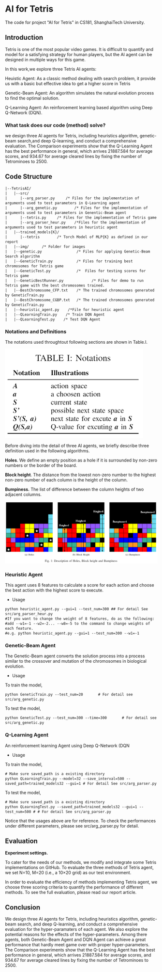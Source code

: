 # AI for Tetris

The code for project "AI for Tetris" in CS181, ShanghaiTech University.

## Introduction

Tetris is one of the most popular video games. It is difficult to quantify and model for a satisfying strategy for human players, but the AI agent can be designed in multiple ways for this game.

In this work,we explore three Tetris AI agents:

Heuistic Agent: As a classic method dealing with search problem, it provide us with a basic but effective idea to get a higher score in Tetris

Genetic-Beam Agent: An algorithm simulates the natural evolution process to find the optimal solution.

Q-Learning Agent: An reinforcement learning based algorithm using Deep Q-Network (DQN).

### **What task does our code (method) solve?**

we design three AI agents for Tetris, including heuristics algorithm, genetic-beam search,and deep Q-learning, and conduct a comprehensive evaluation. The Comparison experiments show that the Q-Learning Agent has the best performance in general, which arrives 21887.584 for average scores, and 934.67 for average cleared lines by fixing the number of Tetrominoes to 2500.



## Code Structure

```
|--TetrisAI/
|   |--src/
|      |--arg_parser.py		/* Files for the implementation of arguments used to test parameters in Q-Learning agent
|      |--arg_genetic.py		/* Files for the implementation of arguments used to test parameters in Genentic-Beam agent
|      |--tetris.py     /* Files for the implementation of Tetris game
|      |--arg_parser_heur.py    /*Files for the implementation of arguments used to test parameters in heuristic agent
|   |--trained_models{K}/
|      |--tetris		/* Torch Model of MLP{K} as defined in our report
|   |--img/      /* Folder for images
|   |--genetic.py                /* Files for applying Genetic-Beam Search algorithm
|   |--GeneticTrain.py           /* Files for training best chromosomes for Tetris game
|   |--GeneticTest.py            /*  Files for testing scores for Tetris game
|   |--GeneticBestRunner.py             /* Files for demo to run Tetris game with the best chromosomes trained.
|   |--BestChromosome_CFP.txt    /* The trained chromosomes generated by GeneticTrain.py
|   |--BestChromosome_CGBP.txt   /* The trained chromosomes generated by GeneticTrain.py
|   |--heuristic_agent.py    /*File for heuristic agent
|   |--QLearningTrain.py    /* Train DQN Agent 
|   |--QLearningTest.py    /* Test DQN Agent
```



### Notations and Definitions

The notations used throughtout following sections are shown in Table.Ⅰ.

![table1](https://github.com/caohch-1/AI-Project/blob/main/img/table1.png)

Before diving into the detail of three AI agents, we briefly describe three definition used in the following algorithms.

__Holes__. We define an empty position as a hole if it is surrounded by non-zero numbers or the border of the board.

__Block height__. The distance from the lowest non-zero number to the highest non-zero number of each column is the height of the column.

__Bumpiness.__ The list of difference between the column heights of two adjacent columns.

![picture1](https://github.com/caohch-1/AI-Project/blob/main/img/picture1.png)



### Heuristic Agent

This agent uses 8 features to calculate a score for each action and choose the best action with the highest score to execute.

- Usage

```
python heuristic_agent.py --gui=1 --test_num=300 ## For detail See src/arg_parser_heur.py
#If you want to change the weight of 8 features, do as the following:
#add --w1=-1 --w2=-2... --w8=-5 to the command to change weights of each feature.
#e.g. python heuristic_agent.py --gui=1 --test_num=300 --w1=-1
```



### Genetic-Beam Agent

The Genetic-Beam agent converts the solution process into a process similar to the crossover and mutation of the chromosomes in biological evolution. 

- Usage

To train the model,
```
python GeneticTrain.py --test_num=20       # For detail see src/arg_genetic.py
```
To test the model,
```
python GeneticTest.py --test_num=300 --time=300       # For detail see src/arg_genetic.py
```



### Q-Learning Agent

An reinforcement learning Agent using Deep Q-Network (DQN

- Usage

To train the model,
```
# Make sure saved_path is a existing directory
python QLearningTrain.py --model=32 --save_interval=500 --saved_path=trained_models32 --gui=1 # For detail See src/arg_parser.py
```

To test the model,
```
# Make sure saved_path is a existing directory
python QLearningTest.py --saved_path=trained_models32 --gui=1 --test_num=500 # # For detail See src/arg_parser.py
```
Notice that the usages above are for reference. To check the performances under different parameters, please see src/arg_parser.py for detail.


## Evaluation

**Experiment settings.**

To cater for the needs of our methods, we modify  and integrate some Tetris implementations on GitHub. To evaluate the three methods of Tetris agent, we set N=10, M=20 (i.e., a 10×20 grid) as our test environment.



In order to evaluate the efficiency of methods implementing Tetris agent, we choose three scoring criteria to quantify the performance of different methods. To see the full evaluation, please read our report article.

## Conclusion

We design three AI agents for Tetris, including heuristics algorithm, genetic-beam search,
and deep Q-learning, and conduct a comprehensive evaluation for the hyper-paramaters of each agent. We also explore the potential reasons for the effects of the hyper-parameters. Among there agents, both Genetic-Beam Agent and DQN Agent can achieve a great performance that hardly meet game over with proper hyper-parameters. The Comparison experiments show that the Q-Learning Agent has the best performance in general, which arrives 21887.584 for average scores, and 934.67 for average cleared lines by fixing the number of Tetrominoes to 2500.


